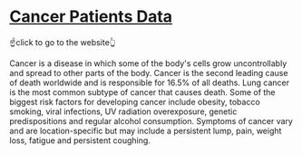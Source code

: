 # [Cancer Patients Data](https://cancer-patient.streamlit.app)

:point_up:click to go to the website:point_up_2:

Cancer is a disease in which some of the body's cells grow uncontrollably and spread to other parts of the body. 
Cancer is the second leading cause of death worldwide and is responsible for 16.5% of all deaths. 
Lung cancer is the most common subtype of cancer that causes death. 
Some of the biggest risk factors for developing cancer include obesity, tobacco smoking, viral infections, UV radiation overexposure, genetic predispositions and regular alcohol consumption. 
Symptoms of cancer vary and are location-specific but may include a persistent lump, pain, weight loss, fatigue and persistent coughing.
